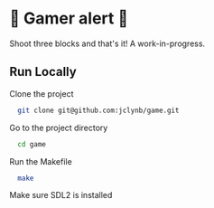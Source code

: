 
# 🚨 Gamer alert  🚨

Shoot three blocks and that's it! A work-in-progress.






## Run Locally

Clone the project

```bash
  git clone git@github.com:jclynb/game.git
```

Go to the project directory

```bash
  cd game
```

Run the Makefile

```bash
  make
```

Make sure SDL2 is installed

